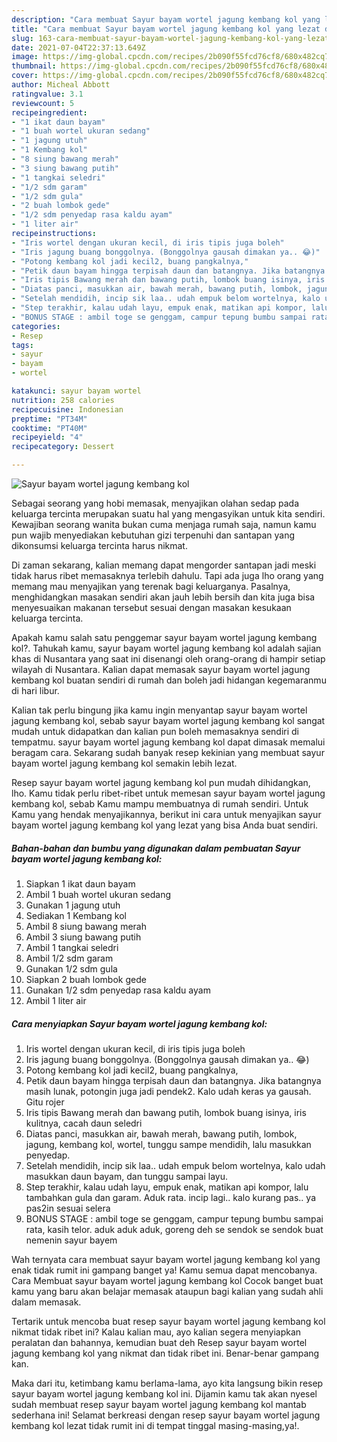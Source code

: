 ```yaml
---
description: "Cara membuat Sayur bayam wortel jagung kembang kol yang lezat dan Mudah Dibuat"
title: "Cara membuat Sayur bayam wortel jagung kembang kol yang lezat dan Mudah Dibuat"
slug: 163-cara-membuat-sayur-bayam-wortel-jagung-kembang-kol-yang-lezat-dan-mudah-dibuat
date: 2021-07-04T22:37:13.649Z
image: https://img-global.cpcdn.com/recipes/2b090f55fcd76cf8/680x482cq70/sayur-bayam-wortel-jagung-kembang-kol-foto-resep-utama.jpg
thumbnail: https://img-global.cpcdn.com/recipes/2b090f55fcd76cf8/680x482cq70/sayur-bayam-wortel-jagung-kembang-kol-foto-resep-utama.jpg
cover: https://img-global.cpcdn.com/recipes/2b090f55fcd76cf8/680x482cq70/sayur-bayam-wortel-jagung-kembang-kol-foto-resep-utama.jpg
author: Micheal Abbott
ratingvalue: 3.1
reviewcount: 5
recipeingredient:
- "1 ikat daun bayam"
- "1 buah wortel ukuran sedang"
- "1 jagung utuh"
- "1 Kembang kol"
- "8 siung bawang merah"
- "3 siung bawang putih"
- "1 tangkai seledri"
- "1/2 sdm garam"
- "1/2 sdm gula"
- "2 buah lombok gede"
- "1/2 sdm penyedap rasa kaldu ayam"
- "1 liter air"
recipeinstructions:
- "Iris wortel dengan ukuran kecil, di iris tipis juga boleh"
- "Iris jagung buang bonggolnya. (Bonggolnya gausah dimakan ya.. 😂)"
- "Potong kembang kol jadi kecil2, buang pangkalnya,"
- "Petik daun bayam hingga terpisah daun dan batangnya. Jika batangnya masih lunak, potongin juga jadi pendek2. Kalo udah keras ya gausah. Gitu rojer"
- "Iris tipis Bawang merah dan bawang putih, lombok buang isinya, iris kulitnya, cacah daun seledri"
- "Diatas panci, masukkan air, bawah merah, bawang putih, lombok, jagung, kembang kol, wortel, tunggu sampe mendidih, lalu masukkan penyedap."
- "Setelah mendidih, incip sik laa.. udah empuk belom wortelnya, kalo udah masukkan daun bayam, dan tunggu sampai layu."
- "Step terakhir, kalau udah layu, empuk enak, matikan api kompor, lalu tambahkan gula dan garam. Aduk rata. incip lagi.. kalo kurang pas.. ya pas2in sesuai selera"
- "BONUS STAGE : ambil toge se genggam, campur tepung bumbu sampai rata, kasih telor. aduk aduk aduk, goreng deh se sendok se sendok buat nemenin sayur bayem"
categories:
- Resep
tags:
- sayur
- bayam
- wortel

katakunci: sayur bayam wortel 
nutrition: 258 calories
recipecuisine: Indonesian
preptime: "PT34M"
cooktime: "PT40M"
recipeyield: "4"
recipecategory: Dessert

---
```



![Sayur bayam wortel jagung kembang kol](https://img-global.cpcdn.com/recipes/2b090f55fcd76cf8/680x482cq70/sayur-bayam-wortel-jagung-kembang-kol-foto-resep-utama.jpg)

Sebagai seorang yang hobi memasak, menyajikan olahan sedap pada keluarga tercinta merupakan suatu hal yang mengasyikan untuk kita sendiri. Kewajiban seorang  wanita bukan cuma menjaga rumah saja, namun kamu pun wajib menyediakan kebutuhan gizi terpenuhi dan santapan yang dikonsumsi keluarga tercinta harus nikmat.

Di zaman  sekarang, kalian memang dapat mengorder santapan jadi meski tidak harus ribet memasaknya terlebih dahulu. Tapi ada juga lho orang yang memang mau menyajikan yang terenak bagi keluarganya. Pasalnya, menghidangkan masakan sendiri akan jauh lebih bersih dan kita juga bisa menyesuaikan makanan tersebut sesuai dengan masakan kesukaan keluarga tercinta. 



Apakah kamu salah satu penggemar sayur bayam wortel jagung kembang kol?. Tahukah kamu, sayur bayam wortel jagung kembang kol adalah sajian khas di Nusantara yang saat ini disenangi oleh orang-orang di hampir setiap wilayah di Nusantara. Kalian dapat memasak sayur bayam wortel jagung kembang kol buatan sendiri di rumah dan boleh jadi hidangan kegemaranmu di hari libur.

Kalian tak perlu bingung jika kamu ingin menyantap sayur bayam wortel jagung kembang kol, sebab sayur bayam wortel jagung kembang kol sangat mudah untuk didapatkan dan kalian pun boleh memasaknya sendiri di tempatmu. sayur bayam wortel jagung kembang kol dapat dimasak memalui beragam cara. Sekarang sudah banyak resep kekinian yang membuat sayur bayam wortel jagung kembang kol semakin lebih lezat.

Resep sayur bayam wortel jagung kembang kol pun mudah dihidangkan, lho. Kamu tidak perlu ribet-ribet untuk memesan sayur bayam wortel jagung kembang kol, sebab Kamu mampu membuatnya di rumah sendiri. Untuk Kamu yang hendak menyajikannya, berikut ini cara untuk menyajikan sayur bayam wortel jagung kembang kol yang lezat yang bisa Anda buat sendiri.

<!--inarticleads1-->

##### Bahan-bahan dan bumbu yang digunakan dalam pembuatan Sayur bayam wortel jagung kembang kol:

1. Siapkan 1 ikat daun bayam
1. Ambil 1 buah wortel ukuran sedang
1. Gunakan 1 jagung utuh
1. Sediakan 1 Kembang kol
1. Ambil 8 siung bawang merah
1. Ambil 3 siung bawang putih
1. Ambil 1 tangkai seledri
1. Ambil 1/2 sdm garam
1. Gunakan 1/2 sdm gula
1. Siapkan 2 buah lombok gede
1. Gunakan 1/2 sdm penyedap rasa kaldu ayam
1. Ambil 1 liter air




<!--inarticleads2-->

##### Cara menyiapkan Sayur bayam wortel jagung kembang kol:

1. Iris wortel dengan ukuran kecil, di iris tipis juga boleh
1. Iris jagung buang bonggolnya. (Bonggolnya gausah dimakan ya.. 😂)
1. Potong kembang kol jadi kecil2, buang pangkalnya,
1. Petik daun bayam hingga terpisah daun dan batangnya. Jika batangnya masih lunak, potongin juga jadi pendek2. Kalo udah keras ya gausah. Gitu rojer
1. Iris tipis Bawang merah dan bawang putih, lombok buang isinya, iris kulitnya, cacah daun seledri
1. Diatas panci, masukkan air, bawah merah, bawang putih, lombok, jagung, kembang kol, wortel, tunggu sampe mendidih, lalu masukkan penyedap.
1. Setelah mendidih, incip sik laa.. udah empuk belom wortelnya, kalo udah masukkan daun bayam, dan tunggu sampai layu.
1. Step terakhir, kalau udah layu, empuk enak, matikan api kompor, lalu tambahkan gula dan garam. Aduk rata. incip lagi.. kalo kurang pas.. ya pas2in sesuai selera
1. BONUS STAGE : ambil toge se genggam, campur tepung bumbu sampai rata, kasih telor. aduk aduk aduk, goreng deh se sendok se sendok buat nemenin sayur bayem




Wah ternyata cara membuat sayur bayam wortel jagung kembang kol yang enak tidak rumit ini gampang banget ya! Kamu semua dapat mencobanya. Cara Membuat sayur bayam wortel jagung kembang kol Cocok banget buat kamu yang baru akan belajar memasak ataupun bagi kalian yang sudah ahli dalam memasak.

Tertarik untuk mencoba buat resep sayur bayam wortel jagung kembang kol nikmat tidak ribet ini? Kalau kalian mau, ayo kalian segera menyiapkan peralatan dan bahannya, kemudian buat deh Resep sayur bayam wortel jagung kembang kol yang nikmat dan tidak ribet ini. Benar-benar gampang kan. 

Maka dari itu, ketimbang kamu berlama-lama, ayo kita langsung bikin resep sayur bayam wortel jagung kembang kol ini. Dijamin kamu tak akan nyesel sudah membuat resep sayur bayam wortel jagung kembang kol mantab sederhana ini! Selamat berkreasi dengan resep sayur bayam wortel jagung kembang kol lezat tidak rumit ini di tempat tinggal masing-masing,ya!.

